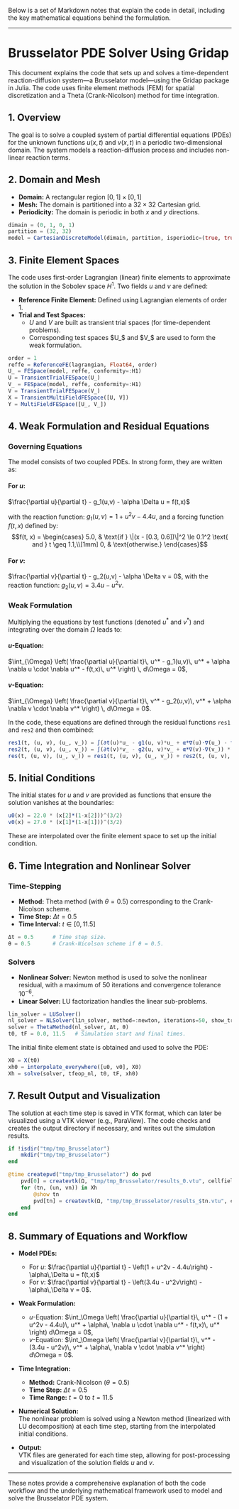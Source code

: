 Below is a set of Markdown notes that explain the code in detail, including the key mathematical equations behind the formulation.

---

# Brusselator PDE Solver Using Gridap

This document explains the code that sets up and solves a time-dependent reaction-diffusion system—a Brusselator model—using the Gridap package in Julia. The code uses finite element methods (FEM) for spatial discretization and a Theta (Crank-Nicolson) method for time integration.

## 1. Overview

The goal is to solve a coupled system of partial differential equations (PDEs) for the unknown functions $u(x,t)$ and $v(x,t)$ in a periodic two-dimensional domain. The system models a reaction-diffusion process and includes non-linear reaction terms.

## 2. Domain and Mesh

- **Domain:** A rectangular region $[0,1] \times [0,1]$  
- **Mesh:** The domain is partitioned into a $32 \times 32$ Cartesian grid.  
- **Periodicity:** The domain is periodic in both $x$ and $y$ directions.

```julia
dimain = (0, 1, 0, 1)
partition = (32, 32)
model = CartesianDiscreteModel(dimain, partition, isperiodic=(true, true))
```

## 3. Finite Element Spaces

The code uses first-order Lagrangian (linear) finite elements to approximate the solution in the Sobolev space $H^1$. Two fields $u$ and $v$ are defined:

- **Reference Finite Element:** Defined using Lagrangian elements of order 1.
- **Trial and Test Spaces:**  
  - $U$ and $V$ are built as transient trial spaces (for time-dependent problems).  
  - Corresponding test spaces $U_$ and $V_$ are used to form the weak formulation.

```julia
order = 1
reffe = ReferenceFE(lagrangian, Float64, order)
U_ = FESpace(model, reffe, conformity=:H1)
U = TransientTrialFESpace(U_)
V_ = FESpace(model, reffe, conformity=:H1)
V = TransientTrialFESpace(V_)
X = TransientMultiFieldFESpace([U, V])
Y = MultiFieldFESpace([U_, V_])
```

## 4. Weak Formulation and Residual Equations

### Governing Equations

The model consists of two coupled PDEs. In strong form, they are written as:

#### For $u$:
$\frac{\partial u}{\partial t} - g_1(u,v) - \alpha \Delta u = f(t,x)$

with the reaction function:
$g_1(u,v) = 1 + u^2v - 4.4u$,
and a forcing function $f(t,x)$ defined by:
$$f(t, x) =
\begin{cases}
5.0, & \text{if } \|(x - [0.3, 0.6])\|^2 \le 0.1^2 \text{ and } t \geq 1.1,\\[1mm]
0, & \text{otherwise.}
\end{cases}$$

#### For $v$:
$\frac{\partial v}{\partial t} - g_2(u,v) - \alpha \Delta v = 0$,
with the reaction function:
$g_2(u,v) = 3.4u - u^2v$.

### Weak Formulation

Multiplying the equations by test functions (denoted $u^*$ and $v^*$) and integrating over the domain $\Omega$ leads to:

#### $u$-Equation:
$\int_{\Omega} \left( \frac{\partial u}{\partial t}\, u^* - g_1(u,v)\, u^* + \alpha \nabla u \cdot \nabla u^* - f(t,x)\, u^* \right) \, d\Omega = 0$,

#### $v$-Equation:
$\int_{\Omega} \left( \frac{\partial v}{\partial t}\, v^* - g_2(u,v)\, v^* + \alpha \nabla v \cdot \nabla v^* \right) \, d\Omega = 0$.

In the code, these equations are defined through the residual functions `res1` and `res2` and then combined:

```julia
res1(t, (u, v), (u_, v_)) = ∫(∂t(u)*u_ - g1(u, v)*u_ + α*∇(u)⋅∇(u_) - f_t(t)*u_) * dΩ
res2(t, (u, v), (u_, v_)) = ∫(∂t(v)*v_ - g2(u, v)*v_ + α*∇(v)⋅∇(v_)) * dΩ
res(t, (u, v), (u_, v_)) = res1(t, (u, v), (u_, v_)) + res2(t, (u, v), (u_, v_))
```

## 5. Initial Conditions

The initial states for $u$ and $v$ are provided as functions that ensure the solution vanishes at the boundaries:

```julia
u0(x) = 22.0 * (x[2]*(1-x[2]))^(3/2)
v0(x) = 27.0 * (x[1]*(1-x[1]))^(3/2)
```

These are interpolated over the finite element space to set up the initial condition.

## 6. Time Integration and Nonlinear Solver

### Time-Stepping

- **Method:** Theta method (with $\theta = 0.5$) corresponding to the Crank-Nicolson scheme.
- **Time Step:** $\Delta t = 0.5$
- **Time Interval:** $t \in [0, 11.5]$

```julia
Δt = 0.5      # Time step size.
θ = 0.5       # Crank-Nicolson scheme if θ = 0.5.
```

### Solvers

- **Nonlinear Solver:** Newton method is used to solve the nonlinear residual, with a maximum of 50 iterations and convergence tolerance $10^{-6}$.
- **Linear Solver:** LU factorization handles the linear sub-problems.

```julia
lin_solver = LUSolver()
nl_solver = NLSolver(lin_solver, method=:newton, iterations=50, show_trace=true, ftol=1e-6)
solver = ThetaMethod(nl_solver, Δt, θ)
t0, tF = 0.0, 11.5   # Simulation start and final times.
```

The initial finite element state is obtained and used to solve the PDE:

```julia
X0 = X(t0)
xh0 = interpolate_everywhere([u0, v0], X0)
Xh = solve(solver, tfeop_nl, t0, tF, xh0)
```

## 7. Result Output and Visualization

The solution at each time step is saved in VTK format, which can later be visualized using a VTK viewer (e.g., ParaView). The code checks and creates the output directory if necessary, and writes out the simulation results.

```julia
if !isdir("tmp/tmp_Brusselator")
    mkdir("tmp/tmp_Brusselator")
end

@time createpvd("tmp/tmp_Brusselator") do pvd
    pvd[0] = createvtk(Ω, "tmp/tmp_Brusselator/results_0.vtu", cellfields=["u" => xh0[1], "v" => xh0[2]])
    for (tn, (un, vn)) in Xh
        @show tn
        pvd[tn] = createvtk(Ω, "tmp/tmp_Brusselator/results_$tn.vtu", cellfields=["u" => un, "v" => vn])
    end
end
```

## 8. Summary of Equations and Workflow

- **Model PDEs:**
  - For $u$:
    $\frac{\partial u}{\partial t} - \left(1 + u^2v - 4.4u\right) - \alpha\,\Delta u = f(t,x)$
  - For $v$:
    $\frac{\partial v}{\partial t} - \left(3.4u - u^2v\right) - \alpha\,\Delta v = 0$.

- **Weak Formulation:**
  - $u$-Equation:
    $\int_\Omega \left( \frac{\partial u}{\partial t}\, u^* - (1 + u^2v - 4.4u)\, u^* + \alpha\, \nabla u \cdot \nabla u^* - f(t,x)\, u^* \right) d\Omega = 0$,
  - $v$-Equation:
    $\int_\Omega \left( \frac{\partial v}{\partial t}\, v^* - (3.4u - u^2v)\, v^* + \alpha\, \nabla v \cdot \nabla v^* \right) d\Omega = 0$.

- **Time Integration:**
  - **Method:** Crank-Nicolson ($\theta = 0.5$)
  - **Time Step:** $\Delta t = 0.5$
  - **Time Range:** $t = 0$ to $t = 11.5$

- **Numerical Solution:**  
  The nonlinear problem is solved using a Newton method (linearized with LU decomposition) at each time step, starting from the interpolated initial conditions.

- **Output:**  
  VTK files are generated for each time step, allowing for post-processing and visualization of the solution fields $u$ and $v$.

---

These notes provide a comprehensive explanation of both the code workflow and the underlying mathematical framework used to model and solve the Brusselator PDE system.
